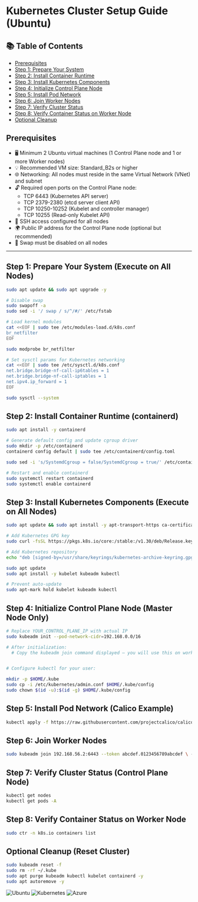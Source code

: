 # Kubernetes Cluster Setup Guide (Ubuntu)


## 📚 Table of Contents

- [Prerequisites](#prerequisites)
- [Step 1: Prepare Your System](#step-1-prepare-your-system-execute-on-all-nodes)
- [Step 2: Install Container Runtime](#step-2-install-container-runtime-containerd)
- [Step 3: Install Kubernetes Components](#step-3-install-kubernetes-components-execute-on-all-nodes)
- [Step 4: Initialize Control Plane Node](#step-4-initialize-control-plane-node-master-node-only)
- [Step 5: Install Pod Network](#step-5-install-pod-network-calico-example)
- [Step 6: Join Worker Nodes](#step-6-join-worker-nodes)
- [Step 7: Verify Cluster Status](#step-7-verify-cluster-status-control-plane-node)
- [Step 8: Verify Container Status on Worker Node](#Setp-8-Verify-Container-Status-on-Worker-Node)
- [Optional Cleanup](#optional-cleanup-reset-cluster)


## Prerequisites

- 🖥️ Minimum 2 Ubuntu virtual machines (1 Control Plane node and 1 or more Worker nodes)  
- 💡 Recommended VM size: Standard_B2s or higher  
- 🌐 Networking: All nodes must reside in the same Virtual Network (VNet) and subnet  
- 🔓 Required open ports on the Control Plane node:  
  - TCP 6443 (Kubernetes API server)  
  - TCP 2379-2380 (etcd server client API)  
  - TCP 10250-10252 (Kubelet and controller manager)  
  - TCP 10255 (Read-only Kubelet API)  
- 🔑 SSH access configured for all nodes  
- 🌍 Public IP address for the Control Plane node (optional but recommended)  
- 🔕 Swap must be disabled on all nodes  

---

## Step 1: Prepare Your System (Execute on All Nodes)

```bash
sudo apt update && sudo apt upgrade -y

# Disable swap
sudo swapoff -a
sudo sed -i '/ swap / s/^/#/' /etc/fstab

# Load kernel modules
cat <<EOF | sudo tee /etc/modules-load.d/k8s.conf
br_netfilter
EOF

sudo modprobe br_netfilter

# Set sysctl params for Kubernetes networking
cat <<EOF | sudo tee /etc/sysctl.d/k8s.conf
net.bridge.bridge-nf-call-ip6tables = 1
net.bridge.bridge-nf-call-iptables = 1
net.ipv4.ip_forward = 1
EOF

sudo sysctl --system

```

## Step 2: Install Container Runtime (containerd)

```bash
sudo apt install -y containerd

# Generate default config and update cgroup driver
sudo mkdir -p /etc/containerd
containerd config default | sudo tee /etc/containerd/config.toml

sudo sed -i 's/SystemdCgroup = false/SystemdCgroup = true/' /etc/containerd/config.toml

# Restart and enable containerd
sudo systemctl restart containerd
sudo systemctl enable containerd

```

## Step 3: Install Kubernetes Components (Execute on All Nodes)

```bash
sudo apt update && sudo apt install -y apt-transport-https ca-certificates curl

# Add Kubernetes GPG key
sudo curl -fsSL https://pkgs.k8s.io/core:/stable:/v1.30/deb/Release.key | sudo gpg --dearmor -o /usr/share/keyrings/kubernetes-archive-keyring.gpg

# Add Kubernetes repository
echo "deb [signed-by=/usr/share/keyrings/kubernetes-archive-keyring.gpg] https://pkgs.k8s.io/core:/stable:/v1.30/deb/ /" | sudo tee /etc/apt/sources.list.d/kubernetes.list

sudo apt update
sudo apt install -y kubelet kubeadm kubectl

# Prevent auto-update
sudo apt-mark hold kubelet kubeadm kubectl


```

## Step 4: Initialize Control Plane Node (Master Node Only)

```bash
# Replace YOUR_CONTROL_PLANE_IP with actual IP
sudo kubeadm init --pod-network-cidr=192.168.0.0/16

# After initialization:
  # Copy the kubeadm join command displayed — you will use this on worker nodes.


# Configure kubectl for your user:

mkdir -p $HOME/.kube
sudo cp -i /etc/kubernetes/admin.conf $HOME/.kube/config
sudo chown $(id -u):$(id -g) $HOME/.kube/config


```

## Step 5: Install Pod Network (Calico Example)

```bash
kubectl apply -f https://raw.githubusercontent.com/projectcalico/calico/v3.27.0/manifests/calico.yaml

```

## Step 6: Join Worker Nodes

```bash
sudo kubeadm join 192.168.56.2:6443 --token abcdef.0123456789abcdef \ --discovery-token-ca-cert-hash sha256:xxxxxxxxxxxxxxxxxxxxxxxxxxxxxxxx

```

## Step 7: Verify Cluster Status (Control Plane Node)

```bash
kubectl get nodes
kubectl get pods -A

```

## Step 8: Verify Container Status on Worker Node

```bash
sudo ctr -n k8s.io containers list

```


## Optional Cleanup (Reset Cluster)

```bash
sudo kubeadm reset -f
sudo rm -rf ~/.kube
sudo apt purge kubeadm kubectl kubelet containerd -y
sudo apt autoremove -y

```

![Ubuntu](https://img.shields.io/badge/os-ubuntu-orange)
![Kubernetes](https://img.shields.io/badge/kubernetes-1.30-blue)
![Azure](https://img.shields.io/badge/cloud-azure-blue)



